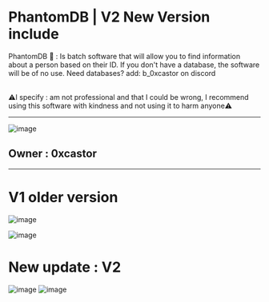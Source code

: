 # PhantomDB | V2 New Version include
PhantomDB 👻 : Is batch software that will allow you to find information about a person based on their ID. If you don't have a database, the software will be of no use. Need databases? add: b_0xcastor on discord

<br>
⚠️I specify : am not professional and that I could be wrong, I recommend using this software with kindness and not using it to harm anyone⚠️
<hr>

![image](https://cdn.discordapp.com/attachments/1122465196825395280/1171486308049371177/PhantomDB.png?ex=655cdaa5&is=654a65a5&hm=8762ee9c23d24f3d65d088265975eeaa8670bfa56faa57667baa818c944d4c6c&)

>
<h2>
  Owner : 0xcastor
</h2>
<hr>

<h1>V1 older version</h1>

![image](https://cdn.discordapp.com/attachments/1122465196825395280/1171488155111788624/image.png?ex=655cdc5d&is=654a675d&hm=90bd5d5c67d4fca20be01828ecb5733fa5eab72d244cadccc11d3c3b678181ea&)


![image](https://cdn.discordapp.com/attachments/1122465196825395280/1171489284138750043/image.png?ex=655cdd6a&is=654a686a&hm=370819e88ed479a98ee6eb7cec212c9ca634374640589816d547f8812738d480&)

<h1>New update : V2</h1>

![image](https://github.com/b0xCastor/PhantomDB/assets/144159132/bd399d82-17e2-43aa-87df-c3579b956f68)
![image](https://github.com/b0xCastor/PhantomDB/assets/144159132/f5ff0ae8-8161-43db-9b75-412ff16fc369)

